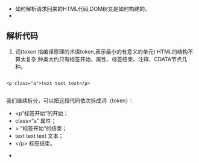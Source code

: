 * 如何解析请求回来的HTML代码,DOM树又是如何构建的。
* ![]()

## 解析代码

1. 词(token 指编译原理的术语token,表示最小的有意义的单元) HTML的结构不算太复杂,种类大约只有标签开始、属性、标签结束、注释、CDATA节点几种。

```

<p class="a">text text text</p>


```
<p>我们继续拆分，可以把这段代码依次拆成词（token）：</p>
<ul>
<li>&lt;p“标签开始”的开始；</li>
<li>class=“a” 属性；</li>
<li>&gt;  “标签开始”的结束；</li>
<li>text text text 文本；</li>
<li>&lt;/p&gt; 标签结束。</li>
</ul>

* ![]()